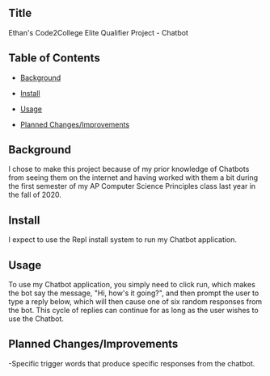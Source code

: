 ## Title

Ethan's Code2College Elite Qualifier Project - Chatbot

## Table of Contents

- [Background](#background)

- [Install](#install)

- [Usage](#usage)

- [Planned Changes/Improvements](#plannedchanges/improvements)

## Background

I chose to make this project because of my prior knowledge of Chatbots from seeing
them on the internet and having worked with them a bit during the first semester of my
AP Computer Science Principles class last year in the fall of 2020.

## Install

I expect to use the Repl install system to run my Chatbot application.

## Usage

To use my Chatbot application, you simply need to click run, which makes the bot say
the message, "Hi, how's it going?", and then prompt the user to type a reply below, which will then cause one of six random responses from the bot. This cycle of replies can continue for as long as the user wishes to use the Chatbot.

## Planned Changes/Improvements

-Specific trigger words that produce specific responses from the chatbot.
